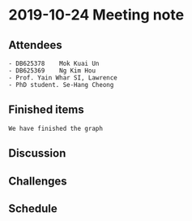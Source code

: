 # 2019-10-24 Meeting note
## Attendees
    - DB625378    Mok Kuai Un
    - DB625369    Ng Kim Hou
    - Prof. Yain Whar SI, Lawrence
    - PhD student. Se-Hang Cheong

## Finished items
    We have finished the graph
## Discussion
    
## Challenges

## Schedule


